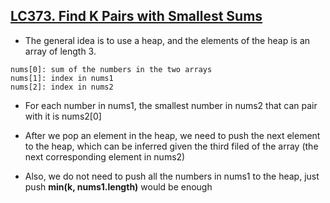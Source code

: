 ## [LC373. Find K Pairs with Smallest Sums](LC373.java)
+ The general idea is to use a heap, and the elements of the heap is an array of length 3.
```  
nums[0]: sum of the numbers in the two arrays  
nums[1]: index in nums1  
nums[2]: index in nums2   
```
+ For each number in nums1, the smallest number in nums2 that can pair with it is nums2[0]  

+ After we pop an element in the heap, we need to push the next element to the heap, which can be inferred given the third filed of the array (the next corresponding element in nums2)

+ Also, we do not need to push all the numbers in nums1 to the heap, just push **min(k, nums1.length)** would be enough 
